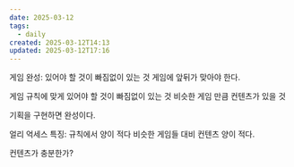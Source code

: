 ```yaml
---
date: 2025-03-12
tags:
  - daily
created: 2025-03-12T14:13
updated: 2025-03-12T17:16
---
```

게임 완성: 있어야 할 것이 빠짐없이 있는 것
게임에 앞뒤가 맞아야 한다.

게임 규칙에 맞게 있어야 할 것이 빠짐없이 있는 것
비슷한 게임 만큼 컨텐츠가 있을 것 

기획을 구현하면 완성이다.

얼리 억세스 특징: 규칙에서 양이 적다
비슷한 게임들 대비 컨텐츠 양이 적다.

컨텐츠가 충분한가?
